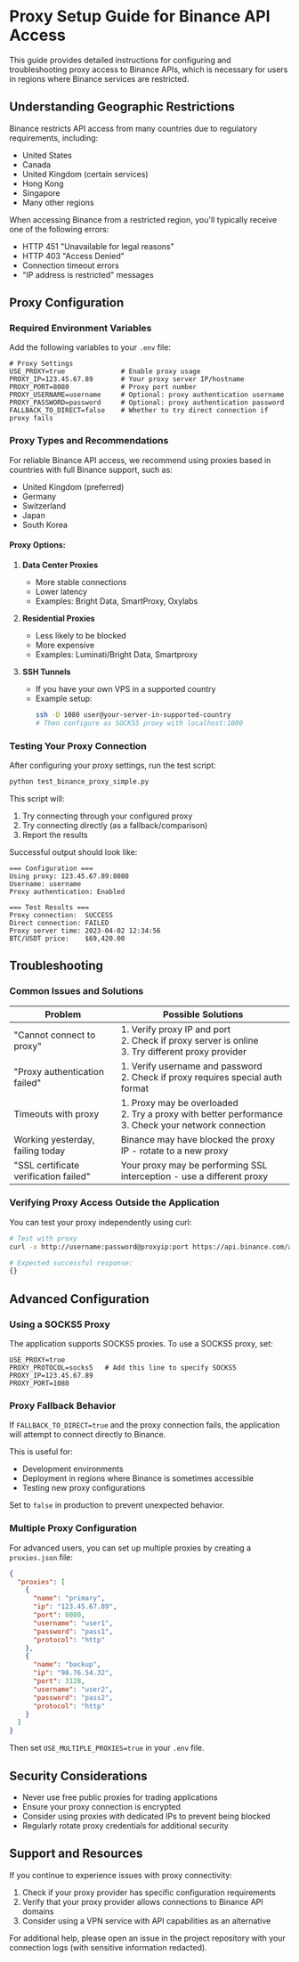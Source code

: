 # Proxy Setup Guide for Binance API Access

This guide provides detailed instructions for configuring and troubleshooting proxy access to Binance APIs, which is necessary for users in regions where Binance services are restricted.

## Understanding Geographic Restrictions

Binance restricts API access from many countries due to regulatory requirements, including:
- United States
- Canada
- United Kingdom (certain services)
- Hong Kong
- Singapore
- Many other regions

When accessing Binance from a restricted region, you'll typically receive one of the following errors:
- HTTP 451 "Unavailable for legal reasons"
- HTTP 403 "Access Denied"
- Connection timeout errors
- "IP address is restricted" messages

## Proxy Configuration

### Required Environment Variables

Add the following variables to your `.env` file:

```
# Proxy Settings
USE_PROXY=true              # Enable proxy usage
PROXY_IP=123.45.67.89       # Your proxy server IP/hostname
PROXY_PORT=8080             # Proxy port number
PROXY_USERNAME=username     # Optional: proxy authentication username
PROXY_PASSWORD=password     # Optional: proxy authentication password
FALLBACK_TO_DIRECT=false    # Whether to try direct connection if proxy fails
```

### Proxy Types and Recommendations

For reliable Binance API access, we recommend using proxies based in countries with full Binance support, such as:
- United Kingdom (preferred)
- Germany
- Switzerland
- Japan
- South Korea

#### Proxy Options:

1. **Data Center Proxies**
   - More stable connections
   - Lower latency
   - Examples: Bright Data, SmartProxy, Oxylabs

2. **Residential Proxies**
   - Less likely to be blocked
   - More expensive
   - Examples: Luminati/Bright Data, Smartproxy

3. **SSH Tunnels**
   - If you have your own VPS in a supported country
   - Example setup:
     ```bash
     ssh -D 1080 user@your-server-in-supported-country
     # Then configure as SOCKS5 proxy with localhost:1080
     ```

### Testing Your Proxy Connection

After configuring your proxy settings, run the test script:

```bash
python test_binance_proxy_simple.py
```

This script will:
1. Try connecting through your configured proxy
2. Try connecting directly (as a fallback/comparison)
3. Report the results

Successful output should look like:

```
=== Configuration ===
Using proxy: 123.45.67.89:8080
Username: username
Proxy authentication: Enabled

=== Test Results ===
Proxy connection:  SUCCESS
Direct connection: FAILED
Proxy server time: 2023-04-02 12:34:56
BTC/USDT price:    $69,420.00
```

## Troubleshooting

### Common Issues and Solutions

| Problem | Possible Solutions |
|---------|-------------------|
| "Cannot connect to proxy" | 1. Verify proxy IP and port<br>2. Check if proxy server is online<br>3. Try different proxy provider |
| "Proxy authentication failed" | 1. Verify username and password<br>2. Check if proxy requires special auth format |
| Timeouts with proxy | 1. Proxy may be overloaded<br>2. Try a proxy with better performance<br>3. Check your network connection |
| Working yesterday, failing today | Binance may have blocked the proxy IP - rotate to a new proxy |
| "SSL certificate verification failed" | Your proxy may be performing SSL interception - use a different proxy |

### Verifying Proxy Access Outside the Application

You can test your proxy independently using curl:

```bash
# Test with proxy
curl -x http://username:password@proxyip:port https://api.binance.com/api/v3/ping

# Expected successful response:
{}
```

## Advanced Configuration

### Using a SOCKS5 Proxy

The application supports SOCKS5 proxies. To use a SOCKS5 proxy, set:

```
USE_PROXY=true
PROXY_PROTOCOL=socks5   # Add this line to specify SOCKS5
PROXY_IP=123.45.67.89
PROXY_PORT=1080
```

### Proxy Fallback Behavior

If `FALLBACK_TO_DIRECT=true` and the proxy connection fails, the application will attempt to connect directly to Binance.

This is useful for:
- Development environments
- Deployment in regions where Binance is sometimes accessible
- Testing new proxy configurations

Set to `false` in production to prevent unexpected behavior.

### Multiple Proxy Configuration

For advanced users, you can set up multiple proxies by creating a `proxies.json` file:

```json
{
  "proxies": [
    {
      "name": "primary",
      "ip": "123.45.67.89",
      "port": 8080,
      "username": "user1",
      "password": "pass1",
      "protocol": "http"
    },
    {
      "name": "backup",
      "ip": "98.76.54.32",
      "port": 3128,
      "username": "user2",
      "password": "pass2",
      "protocol": "http"
    }
  ]
}
```

Then set `USE_MULTIPLE_PROXIES=true` in your `.env` file.

## Security Considerations

- Never use free public proxies for trading applications
- Ensure your proxy connection is encrypted
- Consider using proxies with dedicated IPs to prevent being blocked
- Regularly rotate proxy credentials for additional security

## Support and Resources

If you continue to experience issues with proxy connectivity:

1. Check if your proxy provider has specific configuration requirements
2. Verify that your proxy provider allows connections to Binance API domains
3. Consider using a VPN service with API capabilities as an alternative

For additional help, please open an issue in the project repository with your connection logs (with sensitive information redacted).